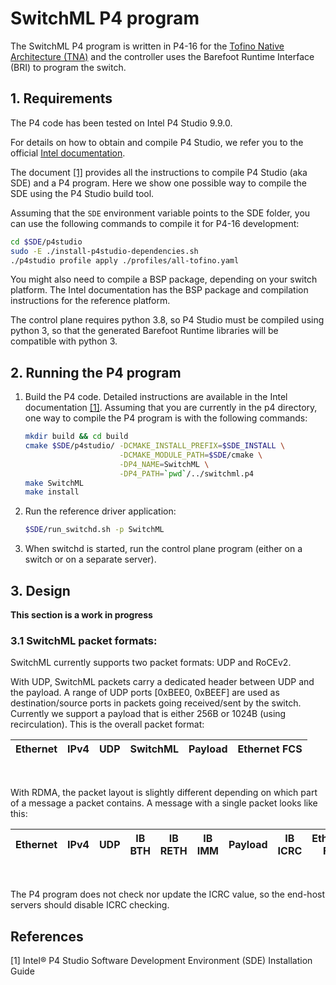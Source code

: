 # SwitchML P4 program

The SwitchML P4 program is written in P4-16 for the [Tofino Native Architecture (TNA)](https://github.com/barefootnetworks/Open-Tofino) and the controller uses the Barefoot Runtime Interface (BRI) to program the switch.

## 1. Requirements
The P4 code has been tested on Intel P4 Studio 9.9.0.

For details on how to obtain and compile P4 Studio, we refer you to the official [Intel documentation](https://www.intel.com/content/www/us/en/products/network-io/programmable-ethernet-switch.html).

The document [[1]](#1) provides all the instructions to compile P4 Studio (aka SDE) and a P4 program. Here we show one possible way to compile the SDE using the P4 Studio build tool.

Assuming that the `SDE` environment variable points to the SDE folder, you can use the following commands to compile it for P4-16 development:

```bash
cd $SDE/p4studio
sudo -E ./install-p4studio-dependencies.sh
./p4studio profile apply ./profiles/all-tofino.yaml
```

You might also need to compile a BSP package, depending on your switch platform. The Intel documentation has the BSP package and compilation instructions for the reference platform.

The control plane requires python 3.8, so P4 Studio must be compiled using python 3, so that the generated Barefoot Runtime libraries will be compatible with python 3.

## 2. Running the P4 program

1. Build the P4 code. Detailed instructions are available in the Intel documentation [[1]](#1). Assuming that you are currently in the p4 directory, one way to compile the P4 program is with the following commands:

    ```bash
    mkdir build && cd build
    cmake $SDE/p4studio/ -DCMAKE_INSTALL_PREFIX=$SDE_INSTALL \
                         -DCMAKE_MODULE_PATH=$SDE/cmake \
                         -DP4_NAME=SwitchML \
                         -DP4_PATH=`pwd`/../switchml.p4
    make SwitchML
    make install
    ```

2. Run the reference driver application:

    ```bash
    $SDE/run_switchd.sh -p SwitchML
    ```

3. When switchd is started, run the control plane program (either on a switch or on a separate server).

## 3. Design
**This section is a work in progress**

### 3.1 SwitchML packet formats:

SwitchML currently supports two packet formats: UDP and RoCEv2.

With UDP, SwitchML packets carry a dedicated header between UDP and the payload. A range of UDP ports [0xBEE0, 0xBEEF] are used as destination/source ports in packets going received/sent by the switch. Currently we support a payload that is either 256B or 1024B (using recirculation). This is the overall packet format:

| Ethernet | IPv4 | UDP | SwitchML | Payload | Ethernet FCS |
|--|--|--|--|--|--|

<br/>

With RDMA, the packet layout is slightly different depending on which part of a message a packet contains. A message with a single packet looks like this:

| Ethernet | IPv4 | UDP | IB BTH | IB RETH | IB IMM | Payload | IB ICRC | Ethernet FCS |
|--|--|--|--|--|--|--|--|--|

<br/>

The P4 program does not check nor update the ICRC value, so the end-host servers should disable ICRC checking.

## References
<a id="1">[1]</a> Intel® P4 Studio Software Development Environment (SDE) Installation Guide
